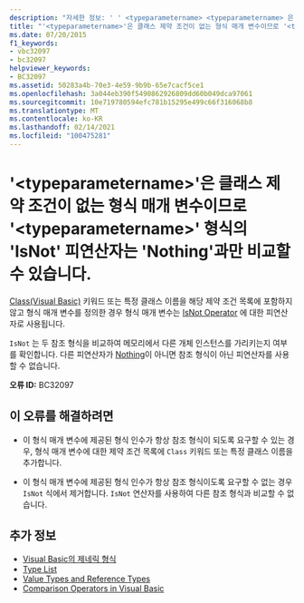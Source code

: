 ```yaml
---
description: "자세한 정보: ' ' <typeparametername> <typeparametername> 은 클래스 제약 조건이 없는 형식 매개 변수 이므로 ' ' 형식의 ' IsNot ' 피연산자는 ' n o n e '과만 비교할 수 있습니다."
title: "'<typeparametername>'은 클래스 제약 조건이 없는 형식 매개 변수이므로 '<typeparametername>' 형식의 'IsNot' 피연산자는 'Nothing'과만 비교할 수 있습니다."
ms.date: 07/20/2015
f1_keywords:
- vbc32097
- bc32097
helpviewer_keywords:
- BC32097
ms.assetid: 50283a4b-70e3-4e59-9b9b-65e7cacf5ce1
ms.openlocfilehash: 3a044eb390f5490862926809dd60b049dca97061
ms.sourcegitcommit: 10e719780594efc781b15295e499c66f316068b8
ms.translationtype: MT
ms.contentlocale: ko-KR
ms.lasthandoff: 02/14/2021
ms.locfileid: "100475281"
---
```

# <a name="isnot-operand-of-type-typeparametername-can-be-compared-only-to-nothing-because-typeparametername-is-a-type-parameter-with-no-class-constraint"></a>'\<typeparametername>'은 클래스 제약 조건이 없는 형식 매개 변수이므로 '\<typeparametername>' 형식의 'IsNot' 피연산자는 'Nothing'과만 비교할 수 있습니다.

[Class(Visual Basic)](../language-reference/operators/isnot-operator.md) 키워드 또는 특정 클래스 이름을 해당 제약 조건 목록에 포함하지 않고 형식 매개 변수를 정의한 경우 형식 매개 변수는 [IsNot Operator](../language-reference/statements/class-statement.md) 에 대한 피연산자로 사용됩니다.  
  
 `IsNot` 는 두 참조 형식을 비교하여 메모리에서 다른 개체 인스턴스를 가리키는지 여부를 확인합니다. 다른 피연산자가 [Nothing](../language-reference/nothing.md)이 아니면 참조 형식이 아닌 피연산자를 사용할 수 없습니다.  
  
 **오류 ID:** BC32097  
  
## <a name="to-correct-this-error"></a>이 오류를 해결하려면  
  
- 이 형식 매개 변수에 제공된 형식 인수가 항상 참조 형식이 되도록 요구할 수 있는 경우, 형식 매개 변수에 대한 제약 조건 목록에 `Class` 키워드 또는 특정 클래스 이름을 추가합니다.  
  
- 이 형식 매개 변수에 제공된 형식 인수가 항상 참조 형식이도록 요구할 수 없는 경우 `IsNot` 식에서 제거합니다. `IsNot` 연산자를 사용하여 다른 참조 형식과 비교할 수 없습니다.  
  
## <a name="see-also"></a>추가 정보

- [Visual Basic의 제네릭 형식](../programming-guide/language-features/data-types/generic-types.md)
- [Type List](../language-reference/statements/type-list.md)
- [Value Types and Reference Types](../programming-guide/language-features/data-types/value-types-and-reference-types.md)
- [Comparison Operators in Visual Basic](../programming-guide/language-features/operators-and-expressions/comparison-operators.md)
